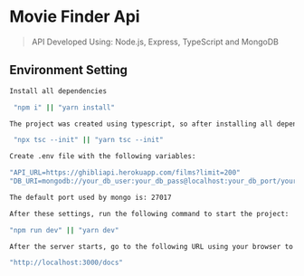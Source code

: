 # Movie Finder Api
> API Developed Using: Node.js, Express, TypeScript and MongoDB

## Environment Setting
```sh
Install all dependencies

 "npm i" || "yarn install"
```

```sh
The project was created using typescript, so after installing all dependencies, run the following command:

 "npx tsc --init" || "yarn tsc --init"
```

```sh
Create .env file with the following variables:

"API_URL=https://ghibliapi.herokuapp.com/films?limit=200"
"DB_URI=mongodb://your_db_user:your_db_pass@localhost:your_db_port/your_database_name"

The default port used by mongo is: 27017
```

```sh
After these settings, run the following command to start the project:

"npm run dev" || "yarn dev"
```

```sh
After the server starts, go to the following URL using your browser to see all the API documentation::

"http://localhost:3000/docs"
```